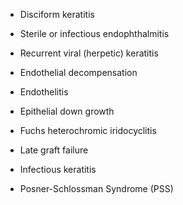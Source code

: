 - Disciform keratitis

- Sterile or infectious endophthalmitis

- Recurrent viral (herpetic) keratitis

- Endothelial decompensation

- Endothelitis

- Epithelial down growth

- Fuchs heterochromic iridocyclitis

- Late graft failure

- Infectious keratitis

- Posner-Schlossman Syndrome (PSS)